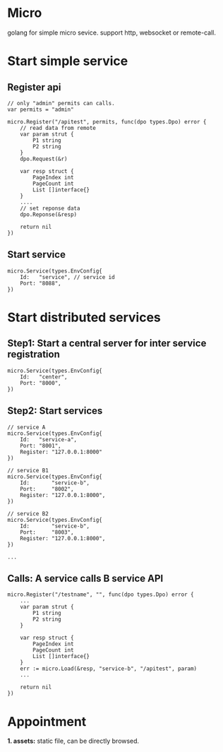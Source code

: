 # Micro
golang for simple micro sevice. support http, websocket or remote-call.

# Start simple service
## Register api
```
// only "admin" permits can calls.
var permits = "admin"

micro.Register("/apitest", permits, func(dpo types.Dpo) error {
    // read data from remote
    var param strut {
        P1 string
        P2 string
    }
    dpo.Request(&r)

    var resp struct {
        PageIndex int
        PageCount int
        List []interface{}
    }
    ....
    // set reponse data
    dpo.Reponse(&resp)

    return nil
})
```

## Start service
```
micro.Service(types.EnvConfig{
    Id:   "service", // service id
    Port: "8088",
})
```

# Start distributed services
## Step1: Start a central server for inter service registration
```
micro.Service(types.EnvConfig{
    Id:   "center",
    Port: "8000",
})
```

## Step2: Start services
```
// service A
micro.Service(types.EnvConfig{
    Id:   "service-a",
    Port: "8001",
    Register: "127.0.0.1:8000"
})

// service B1
micro.Service(types.EnvConfig{
    Id:       "service-b",
    Port:     "8002",
    Register: "127.0.0.1:8000",
})

// service B2
micro.Service(types.EnvConfig{
    Id:       "service-b",
    Port:     "8003",
    Register: "127.0.0.1:8000",
})

...
```

## Calls: A service calls B service API
```
micro.Register("/testname", "", func(dpo types.Dpo) error {
    ...
    var param strut {
        P1 string
        P2 string
    }

    var resp struct {
        PageIndex int
        PageCount int
        List []interface{}
    }
    err := micro.Load(&resp, "service-b", "/apitest", param)
    ...

    return nil
})
```
# Appointment
**1. assets:** static file, can be directly browsed.